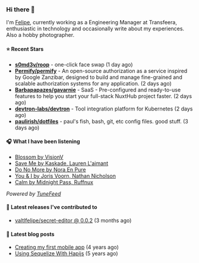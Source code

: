 ### Hi there 👋

I'm [Felipe](https://felipevm.com), currently working as a Engineering Manager at Transfeera, enthusiastic in technology and occasionally write about my experiences. Also a hobby photographer.

#### ⭐ Recent Stars
- **[s0md3v/roop](https://github.com/s0md3v/roop)** - one-click face swap (1 day ago)
- **[Permify/permify](https://github.com/Permify/permify)** - An open-source authorization as a service inspired by Google Zanzibar, designed to build and manage fine-grained and scalable authorization systems for any application. (2 days ago)
- **[Barbapapazes/gavarnie](https://github.com/Barbapapazes/gavarnie)** - SaaS - Pre-configured and ready-to-use features to help you start your full-stack NuxtHub project faster. (2 days ago)
- **[devtron-labs/devtron](https://github.com/devtron-labs/devtron)** - Tool integration platform for Kubernetes (2 days ago)
- **[paulirish/dotfiles](https://github.com/paulirish/dotfiles)** - paul&#39;s fish, bash, git, etc config files. good stuff.  (3 days ago)

#### 🎧 What I have been listening
- [Blossom by VisionV](https://open.spotify.com/track/5kAv0wk38BRqdMPbaGbKQe)
- [Save Me by Kaskade, Lauren L&#39;aimant](https://open.spotify.com/track/6ihglXSp2FFA9RjhiExxJR)
- [Do No More by Nora En Pure](https://open.spotify.com/track/21YVPtVHmvpodDiy7GyhUU)
- [You &amp; I by Joris Voorn, Nathan Nicholson](https://open.spotify.com/track/3SqFOlaoUGG8DQLQ0pPkEU)
- [Calm by Midnight Pass, Ruffnux](https://open.spotify.com/track/254ovkt2YPJeMAHdvuz5oe)

_Powered by [TuneFeed](https://tunefeed.app?ref=valtlfelipe-gh-profile)_ 

#### 🚀 Latest releases I've contributed to


- [valtlfelipe/secret-editor @ 0.0.2](https://github.com/valtlfelipe/secret-editor/releases/tag/0.0.2) (3 months ago)

#### 📄 Latest blog posts
- [Creating my first mobile app](https://felipevm.com/posts/creating-my-first-mobile-app/) (4 years ago)
- [Using Sequelize With Hapijs](https://felipevm.com/posts/using-sequelize-with-hapijs/) (5 years ago)
